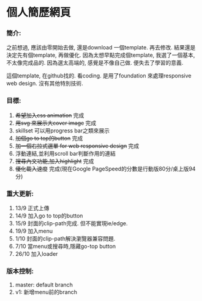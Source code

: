 # 個人簡歷網頁

### 簡介:
之前想過, 應該由零開始去做, 還是download 一個template. 再去修改. 結果還是決定先有個template, 再做優化. 因為太想早點完成個template, 我選了一個基本,不太像完成品的. 因為選太高端的, 感覺是不像自己做. 便失去了學習的意義.  
  
這個template, 在github找的. 看coding. 是用了foundation 來處理responsive web design. 沒有其他特別技術.  
  
### 目標:  
1. ~~希望加入css animation~~ 完成
1. ~~用svg 來展示大cover image~~ 完成
1. skillset 可以用progress bar之類來展示
1. ~~加個go to top的button~~ 完成
1. ~~加一個右拉式選單 for web responsive design~~ 完成
1. 浮動連結,並利用scroll bar判斷作用的連結
1. ~~搜尋內文功能,加入highlight~~ 完成
1. ~~優化載入速度~~ 完成(現在Google PageSpeed的分數是行動版80分/桌上版94分)
  
### 重大更新:
1. 13/9 正式上傳
1. 14/9 加入go to top的button  
1. 15/9 封面的clip-path完成. 但不能實現ie/edge.  
1. 19/9 加入menu
1. 1/10 封面的clip-path解決瀏覽器兼容問題.   
1. 7/10 當menu或搜尋時,隱藏go-top button
1. 26/10 加入loader

### 版本控制:
1. master: default branch
1. v1: 新增menu前的branch
